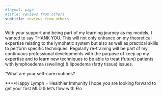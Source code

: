 ```yaml
---
#layout: page
#title: reviews from others
subtitle: reviews from others
---
```


With your support and being part of my learning journey as my models, I wanted to say THANK YOU. This will not only enhance on my theoretical expertise relating to the lymphatic system but also as well as practical skills to perform specific techniques. Regularly re-training will be part of my continuous professional developments with the purpose of keep up my expertise and to learn new techniques to be able to treat (future) patients with lymphoedema (swelling) & lipoedema (fatty tissue) issues. 

"What are your self-care routines?



****Happy Lymph = Healthier Immunity
I hope you are looking forward to get your first MLD & let’s flow with Flo 
